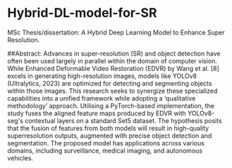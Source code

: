 # Hybrid-DL-model-for-SR
MSc Thesis/dissertation: A Hybrid Deep Learning Model to Enhance Super Resolution. 

##Abstract:
Advances in super-resolution (SR) and object detection have often been used largely in parallel within the domain of computer vision. While Enhanced Deformable Video Restoration (EDVR) by Wang et al. [8] excels in generating high-resolution images, models like YOLOv8 (Ultralytics, 2023) are optimized for detecting and segmenting objects within those images. This research seeks to synergize these specialized capabilities into a unified framework while adopting a ‘qualitative methodology’ approach. Utilising a PyTorch-based implementation, the study fuses the aligned feature maps produced by EDVR with YOLOv8-seg's contextual layers on a standard Set5 dataset. The hypothesis posits that the fusion of features from both models will result in high-quality superresolution outputs, augmented with precise object detection and segmentation. The proposed model has applications across various domains, including surveillance, medical imaging, and
autonomous vehicles.

